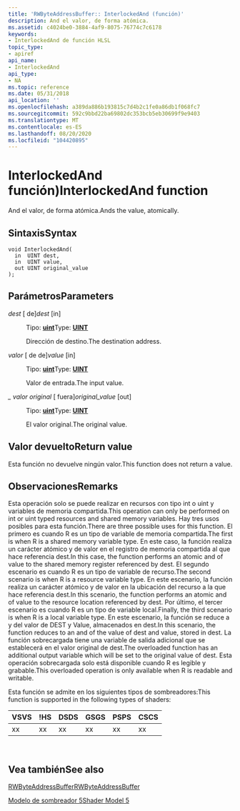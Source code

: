 ```yaml
---
title: 'RWByteAddressBuffer:: InterlockedAnd (función)'
description: And el valor, de forma atómica.
ms.assetid: c4024be0-3884-4af9-8075-76774c7c6178
keywords:
- InterlockedAnd de función HLSL
topic_type:
- apiref
api_name:
- InterlockedAnd
api_type:
- NA
ms.topic: reference
ms.date: 05/31/2018
api_location: ''
ms.openlocfilehash: a389da886b193815c7d4b2c1fe0a86db1f068fc7
ms.sourcegitcommit: 592c9bbd22ba69802dc353bcb5eb30699f9e9403
ms.translationtype: MT
ms.contentlocale: es-ES
ms.lasthandoff: 08/20/2020
ms.locfileid: "104420895"
---
```

# <a name="interlockedand-function"></a><span data-ttu-id="2ec5e-104">InterlockedAnd función)</span><span class="sxs-lookup"><span data-stu-id="2ec5e-104">InterlockedAnd function</span></span>

<span data-ttu-id="2ec5e-105">And el valor, de forma atómica.</span><span class="sxs-lookup"><span data-stu-id="2ec5e-105">Ands the value, atomically.</span></span>

## <a name="syntax"></a><span data-ttu-id="2ec5e-106">Sintaxis</span><span class="sxs-lookup"><span data-stu-id="2ec5e-106">Syntax</span></span>

``` syntax
void InterlockedAnd(
  in  UINT dest,
  in  UINT value,
  out UINT original_value
);
```

## <a name="parameters"></a><span data-ttu-id="2ec5e-107">Parámetros</span><span class="sxs-lookup"><span data-stu-id="2ec5e-107">Parameters</span></span>

<dl> <dt>

<span data-ttu-id="2ec5e-108">*dest* \[ de\]</span><span class="sxs-lookup"><span data-stu-id="2ec5e-108">*dest* \[in\]</span></span>
</dt> <dd>

<span data-ttu-id="2ec5e-109">Tipo: **[ **uint**](/windows/desktop/WinProg/windows-data-types)**</span><span class="sxs-lookup"><span data-stu-id="2ec5e-109">Type: **[**UINT**](/windows/desktop/WinProg/windows-data-types)**</span></span>

<span data-ttu-id="2ec5e-110">Dirección de destino.</span><span class="sxs-lookup"><span data-stu-id="2ec5e-110">The destination address.</span></span>

</dd> <dt>

<span data-ttu-id="2ec5e-111">*valor* \[ de de\]</span><span class="sxs-lookup"><span data-stu-id="2ec5e-111">*value* \[in\]</span></span>
</dt> <dd>

<span data-ttu-id="2ec5e-112">Tipo: **[ **uint**](/windows/desktop/WinProg/windows-data-types)**</span><span class="sxs-lookup"><span data-stu-id="2ec5e-112">Type: **[**UINT**](/windows/desktop/WinProg/windows-data-types)**</span></span>

<span data-ttu-id="2ec5e-113">Valor de entrada.</span><span class="sxs-lookup"><span data-stu-id="2ec5e-113">The input value.</span></span>

</dd> <dt>

<span data-ttu-id="2ec5e-114">*\_ valor original* \[ fuera\]</span><span class="sxs-lookup"><span data-stu-id="2ec5e-114">*original\_value* \[out\]</span></span>
</dt> <dd>

<span data-ttu-id="2ec5e-115">Tipo: **[ **uint**](/windows/desktop/WinProg/windows-data-types)**</span><span class="sxs-lookup"><span data-stu-id="2ec5e-115">Type: **[**UINT**](/windows/desktop/WinProg/windows-data-types)**</span></span>

<span data-ttu-id="2ec5e-116">El valor original.</span><span class="sxs-lookup"><span data-stu-id="2ec5e-116">The original value.</span></span>

</dd> </dl>

## <a name="return-value"></a><span data-ttu-id="2ec5e-117">Valor devuelto</span><span class="sxs-lookup"><span data-stu-id="2ec5e-117">Return value</span></span>

<span data-ttu-id="2ec5e-118">Esta función no devuelve ningún valor.</span><span class="sxs-lookup"><span data-stu-id="2ec5e-118">This function does not return a value.</span></span>

## <a name="remarks"></a><span data-ttu-id="2ec5e-119">Observaciones</span><span class="sxs-lookup"><span data-stu-id="2ec5e-119">Remarks</span></span>

<span data-ttu-id="2ec5e-120">Esta operación solo se puede realizar en recursos con tipo int o uint y variables de memoria compartida.</span><span class="sxs-lookup"><span data-stu-id="2ec5e-120">This operation can only be performed on int or uint typed resources and shared memory variables.</span></span> <span data-ttu-id="2ec5e-121">Hay tres usos posibles para esta función.</span><span class="sxs-lookup"><span data-stu-id="2ec5e-121">There are three possible uses for this function.</span></span> <span data-ttu-id="2ec5e-122">El primero es cuando R es un tipo de variable de memoria compartida.</span><span class="sxs-lookup"><span data-stu-id="2ec5e-122">The first is when R is a shared memory variable type.</span></span> <span data-ttu-id="2ec5e-123">En este caso, la función realiza un carácter atómico y de valor en el registro de memoria compartida al que hace referencia dest.</span><span class="sxs-lookup"><span data-stu-id="2ec5e-123">In this case, the function performs an atomic and of value to the shared memory register referenced by dest.</span></span> <span data-ttu-id="2ec5e-124">El segundo escenario es cuando R es un tipo de variable de recurso.</span><span class="sxs-lookup"><span data-stu-id="2ec5e-124">The second scenario is when R is a resource variable type.</span></span> <span data-ttu-id="2ec5e-125">En este escenario, la función realiza un carácter atómico y de valor en la ubicación del recurso a la que hace referencia dest.</span><span class="sxs-lookup"><span data-stu-id="2ec5e-125">In this scenario, the function performs an atomic and of value to the resource location referenced by dest.</span></span> <span data-ttu-id="2ec5e-126">Por último, el tercer escenario es cuando R es un tipo de variable local.</span><span class="sxs-lookup"><span data-stu-id="2ec5e-126">Finally, the third scenario is when R is a local variable type.</span></span> <span data-ttu-id="2ec5e-127">En este escenario, la función se reduce a y del valor de DEST y Value, almacenados en dest.</span><span class="sxs-lookup"><span data-stu-id="2ec5e-127">In this scenario, the function reduces to an and of the value of dest and value, stored in dest.</span></span> <span data-ttu-id="2ec5e-128">La función sobrecargada tiene una variable de salida adicional que se establecerá en el valor original de dest.</span><span class="sxs-lookup"><span data-stu-id="2ec5e-128">The overloaded function has an additional output variable which will be set to the original value of dest.</span></span> <span data-ttu-id="2ec5e-129">Esta operación sobrecargada solo está disponible cuando R es legible y grabable.</span><span class="sxs-lookup"><span data-stu-id="2ec5e-129">This overloaded operation is only available when R is readable and writable.</span></span>

<span data-ttu-id="2ec5e-130">Esta función se admite en los siguientes tipos de sombreadores:</span><span class="sxs-lookup"><span data-stu-id="2ec5e-130">This function is supported in the following types of shaders:</span></span>



| <span data-ttu-id="2ec5e-131">VS</span><span class="sxs-lookup"><span data-stu-id="2ec5e-131">VS</span></span>  | <span data-ttu-id="2ec5e-132">!</span><span class="sxs-lookup"><span data-stu-id="2ec5e-132">HS</span></span>  | <span data-ttu-id="2ec5e-133">DS</span><span class="sxs-lookup"><span data-stu-id="2ec5e-133">DS</span></span>  | <span data-ttu-id="2ec5e-134">GS</span><span class="sxs-lookup"><span data-stu-id="2ec5e-134">GS</span></span>  | <span data-ttu-id="2ec5e-135">PS</span><span class="sxs-lookup"><span data-stu-id="2ec5e-135">PS</span></span>  | <span data-ttu-id="2ec5e-136">CS</span><span class="sxs-lookup"><span data-stu-id="2ec5e-136">CS</span></span>  |
|-----|-----|-----|-----|-----|-----|
| <span data-ttu-id="2ec5e-137">x</span><span class="sxs-lookup"><span data-stu-id="2ec5e-137">x</span></span>   | <span data-ttu-id="2ec5e-138">x</span><span class="sxs-lookup"><span data-stu-id="2ec5e-138">x</span></span>   |  <span data-ttu-id="2ec5e-139">x</span><span class="sxs-lookup"><span data-stu-id="2ec5e-139">x</span></span>  | <span data-ttu-id="2ec5e-140">x</span><span class="sxs-lookup"><span data-stu-id="2ec5e-140">x</span></span>   | <span data-ttu-id="2ec5e-141">x</span><span class="sxs-lookup"><span data-stu-id="2ec5e-141">x</span></span>   | <span data-ttu-id="2ec5e-142">x</span><span class="sxs-lookup"><span data-stu-id="2ec5e-142">x</span></span>   |



 

## <a name="see-also"></a><span data-ttu-id="2ec5e-143">Vea también</span><span class="sxs-lookup"><span data-stu-id="2ec5e-143">See also</span></span>

<dl> <dt>

[<span data-ttu-id="2ec5e-144">RWByteAddressBuffer</span><span class="sxs-lookup"><span data-stu-id="2ec5e-144">RWByteAddressBuffer</span></span>](sm5-object-rwbyteaddressbuffer.md)
</dt> <dt>

[<span data-ttu-id="2ec5e-145">Modelo de sombreador 5</span><span class="sxs-lookup"><span data-stu-id="2ec5e-145">Shader Model 5</span></span>](d3d11-graphics-reference-sm5.md)
</dt> </dl>

 

 